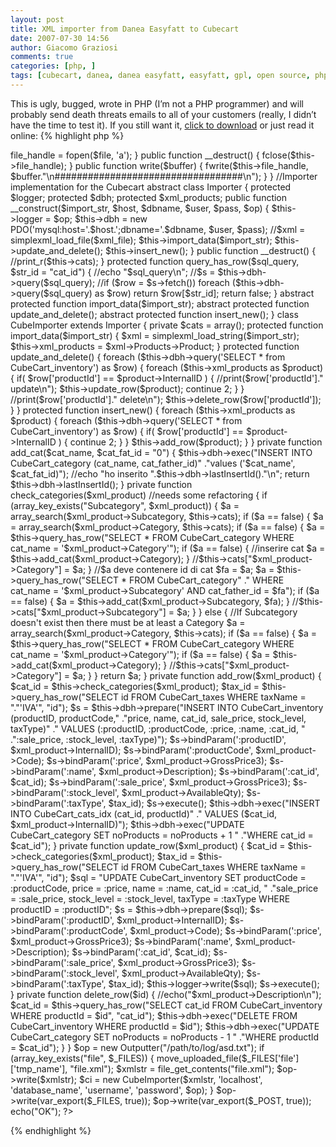 ```yaml
---
layout: post
title: XML importer from Danea Easyfatt to Cubecart
date: 2007-07-30 14:56
author: Giacomo Graziosi
comments: true
categories: [php, ]
tags: [cubecart, danea, danea easyfatt, easyfatt, gpl, open source, php, plugin, programming, source]
---
```

This is ugly, bugged, wrote in PHP (I’m not a PHP programmer) and will probably send death threats emails to all of your customers (really, I didn’t have the time to test it).
If you still want it, <a href="../files/2007/07/cube_importer-01.zip">click to download</a> or just read it online:
{% highlight php %}
<?php
/**
 * ----------------------------------------------------------------------------
 * 
 *  Copyright (C) 2007 Giacomo Graziosi (g.graziosi@gmail.com)
 * 
 * ----------------------------------------------------------------------------
 * 
 *  This program is free software; you can redistribute it and/or modify
 *  it under the terms of the GNU General Public License as published by
 *  the Free Software Foundation; either version 3 of the License, or
 *  (at your option) any later version.
 *
 *  This program is distributed in the hope that it will be useful,
 *  but WITHOUT ANY WARRANTY; without even the implied warranty of
 *  MERCHANTABILITY or FITNESS FOR A PARTICULAR PURPOSE.  See the
 *  GNU General Public License for more details.
 *
 *  You should have received a copy of the GNU General Public License
 *  along with this program.  If not, see .
 *
 * ----------------------------------------------------------------------------
**/
 
 
error_reporting(E_ALL);
 
//Ugly importer interface abstraction
class Outputter
{
    private $file_handle;
 
    public function __construct($file)
    {
        $this->file_handle = fopen($file, 'a');
    }
 
    public function __destruct()
    {
        fclose($this->file_handle);
    }
 
    public function write($buffer)
    {
        fwrite($this->file_handle, $buffer."\n##################################\n");
    }
}
 
//Importer implementation for the Cubecart
abstract class Importer
{
    protected $logger;
    protected $dbh;
    protected $xml_products;
 
    public function __construct($import_str, $host, $dbname, $user, $pass, $op)
    {
        $this->logger = $op;
        $this->dbh = new PDO('mysql:host='.$host.';dbname='.$dbname, $user, $pass);
        //$xml = simplexml_load_file($xml_file);
        $this->import_data($import_str);
        $this->update_and_delete();
        $this->insert_new();
    }
 
    public function __destruct()
    {
        //print_r($this->cats);
    }
 
    protected function query_has_row($sql_query, $str_id = "cat_id")
    {
        //echo "$sql_query\n";
        //$s = $this->dbh->query($sql_query);
        //if ($row = $s->fetch())
        foreach ($this->dbh->query($sql_query) as $row)
            return $row[$str_id];
        return false;
    }
 
    abstract protected function import_data($import_str);
    abstract protected function update_and_delete();
    abstract protected function insert_new();
}
 
 
class CubeImporter extends Importer
{
    private $cats = array();
 
    protected function import_data($import_str)
    {
        $xml = simplexml_load_string($import_str);
        $this->xml_products = $xml->Products->Product;
    }
 
    protected function update_and_delete()
    {
        foreach ($this->dbh->query('SELECT * from CubeCart_inventory') as $row)
        {
            foreach ($this->xml_products as $product)
            {
                if( $row['productId'] == $product->InternalID )
                {
                    //print($row['productId']." update\n");
                    $this->update_row($product);
                    continue 2;
                }
            }
            //print($row['productId']." delete\n");
            $this->delete_row($row['productId']);
        }
    }
 
    protected function insert_new()
    {
        foreach ($this->xml_products as $product)
        {
            foreach ($this->dbh->query('SELECT * from CubeCart_inventory') as $row)
            {
                if( $row['productId'] == $product->InternalID )
                {
                    continue 2;
                }
            }
 
            $this->add_row($product);
        }
    }
 
 
 
 
    private function add_cat($cat_name, $cat_fat_id = "0")
    {
        $this->dbh->exec("INSERT INTO CubeCart_category (cat_name, cat_father_id)"
        ."values ('$cat_name', $cat_fat_id)");
 
        //echo "ho inserito ".$this->dbh->lastInsertId()."\n";
        return $this->dbh->lastInsertId();
    }
 
    private function check_categories($xml_product) //needs some refactoring
    {
        if (array_key_exists("Subcategory", $xml_product))
        {
            $a = array_search($xml_product->Subcategory, $this->cats);
            if ($a == false)
            {
                $a = array_search($xml_product->Category, $this->cats);
                if ($a == false)
                {
                    $a = $this->query_has_row("SELECT * FROM CubeCart_category WHERE cat_name = '$xml_product->Category'");
                    if ($a == false)
                    {
                        //inserire cat
                        $a = $this->add_cat($xml_product->Category);
                    }
                    //$this->cats["$xml_product->Category"] = $a;
                }
                //$a deve contenere id di cat
                $fa = $a;
                $a = $this->query_has_row("SELECT * FROM CubeCart_category"
                ." WHERE cat_name = '$xml_product->Subcategory' AND cat_father_id = $fa");
                if ($a == false)
                {
                    $a = $this->add_cat($xml_product->Subcategory, $fa);
                }
                //$this->cats["$xml_product->Subcategory"] = $a;
 
            }
        } else { //If Subcategory doesn't exist then there must be at least a Category
            $a = array_search($xml_product->Category, $this->cats);
            if ($a == false)
            {
                $a = $this->query_has_row("SELECT * FROM CubeCart_category WHERE cat_name = '$xml_product->Category'");
                if ($a == false)
                {
                    $a = $this->add_cat($xml_product->Category);
                }
                //$this->cats["$xml_product->Category"] = $a;
            }
        }
        return $a;
    }
 
 
    private function add_row($xml_product)
    {
        $cat_id = $this->check_categories($xml_product);
        $tax_id = $this->query_has_row("SELECT id FROM CubeCart_taxes WHERE taxName = "."'IVA'", "id");        
        $s = $this->dbh->prepare("INSERT INTO CubeCart_inventory (productID, productCode,"
        ."price, name, cat_id, sale_price, stock_level, taxType)"
        ." VALUES (:productID, :productCode, :price, :name, :cat_id, "
        .":sale_price, :stock_level, :taxType)");
 
        $s->bindParam(':productID', $xml_product->InternalID);
        $s->bindParam(':productCode', $xml_product->Code);
        $s->bindParam(':price', $xml_product->GrossPrice3);
        $s->bindParam(':name', $xml_product->Description);
        $s->bindParam(':cat_id', $cat_id);
        $s->bindParam(':sale_price', $xml_product->GrossPrice3);
        $s->bindParam(':stock_level', $xml_product->AvailableQty);
        $s->bindParam(':taxType', $tax_id);
        $s->execute();
 
 
        $this->dbh->exec("INSERT INTO CubeCart_cats_idx (cat_id, productId)"
        ." VALUES ($cat_id, $xml_product->InternalID)");
        $this->dbh->exec("UPDATE CubeCart_category SET noProducts = noProducts + 1 "
        ."WHERE cat_id = $cat_id");
    }
 
    private function update_row($xml_product)
    {
        $cat_id = $this->check_categories($xml_product);
        $tax_id = $this->query_has_row("SELECT id FROM CubeCart_taxes WHERE taxName = "."'IVA'", "id");    
        $sql = "UPDATE CubeCart_inventory SET productCode = :productCode, price = :price, name = :name, cat_id = :cat_id, "
        ."sale_price = :sale_price, stock_level = :stock_level, taxType = :taxType WHERE productID = :productID";
        $s = $this->dbh->prepare($sql);
 
        $s->bindParam(':productID', $xml_product->InternalID);
        $s->bindParam(':productCode', $xml_product->Code);
        $s->bindParam(':price', $xml_product->GrossPrice3);
        $s->bindParam(':name', $xml_product->Description);
        $s->bindParam(':cat_id', $cat_id);
        $s->bindParam(':sale_price', $xml_product->GrossPrice3);
        $s->bindParam(':stock_level', $xml_product->AvailableQty);
        $s->bindParam(':taxType', $tax_id);
        $this->logger->write($sql);
        $s->execute();
    }
 
    private function delete_row($id)
    {
        //echo("$xml_product->Description\n");
        $cat_id = $this->query_has_row("SELECT cat_id FROM CubeCart_inventory WHERE productId = $id", "cat_id");
        $this->dbh->exec("DELETE FROM CubeCart_inventory WHERE productId = $id");
        $this->dbh->exec("UPDATE CubeCart_category SET noProducts = noProducts - 1 "
        ."WHERE productId = $cat_id");
    }
}
 
 
$op = new Outputter("/path/to/log/asd.txt");
 
if (array_key_exists("file", $_FILES)) {
    move_uploaded_file($_FILES['file']['tmp_name'], "file.xml");
    $xmlstr = file_get_contents("file.xml");
    $op->write($xmlstr);
    $ci = new CubeImporter($xmlstr, 'localhost', 'database_name', 'username', 'password', $op);
}
$op->write(var_export($_FILES, true));
$op->write(var_export($_POST, true));
echo("OK");
?>
{% endhighlight %}
